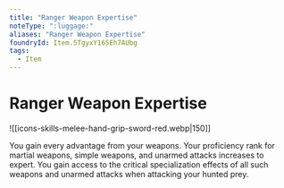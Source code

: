 ```yaml
---
title: "Ranger Weapon Expertise"
noteType: ":luggage:"
aliases: "Ranger Weapon Expertise"
foundryId: Item.5TgyxY165Eh7AUbg
tags:
  - Item
---
```


# Ranger Weapon Expertise
![[icons-skills-melee-hand-grip-sword-red.webp|150]]

You gain every advantage from your weapons. Your proficiency rank for martial weapons, simple weapons, and unarmed attacks increases to expert. You gain access to the critical specialization effects of all such weapons and unarmed attacks when attacking your hunted prey.
